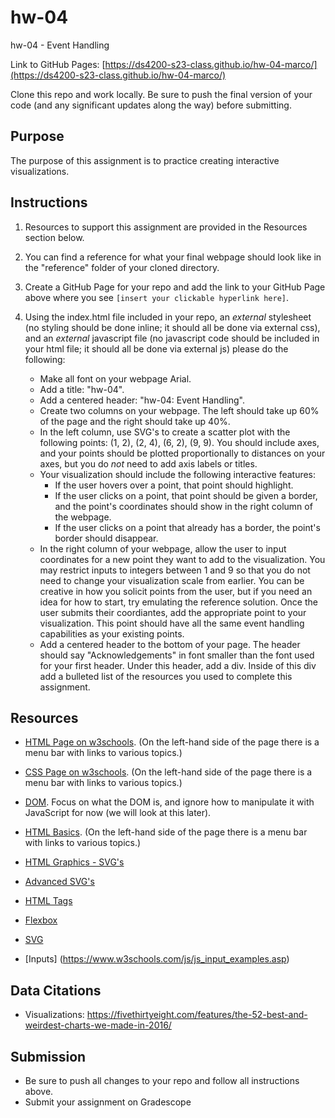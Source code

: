 # hw-04
hw-04 - Event Handling

Link to GitHub Pages: [https://ds4200-s23-class.github.io/hw-04-marco/](https://ds4200-s23-class.github.io/hw-04-marco/)

Clone this repo and work locally. Be sure to push the final version of your code (and any significant updates along the way) before submitting. 

## Purpose

The purpose of this assignment is to practice creating interactive visualizations.  

## Instructions

1. Resources to support this assignment are provided in the Resources section below.  

1. You can find a reference for what your final webpage should look like in the "reference" folder of your cloned directory. 

1. Create a GitHub Page for your repo and add the link to your GitHub Page above where you see `[insert your clickable hyperlink here]`. 

1. Using the index.html file included in your repo, an *external* stylesheet (no styling should be done inline; it should all be done via external css), and an *external* javascript file (no javascript code should be included in your html file; it should all be done via external js) please do the following: 

   - Make all font on your webpage Arial. 
   - Add a title: "hw-04".
   - Add a centered header: "hw-04: Event Handling".
   - Create two columns on your webpage. The left should take up 60% of the page and the right should take up 40%. 
   - In the left column, use SVG's to create a scatter plot with the following points: (1, 2), (2, 4), (6, 2), (9, 9). You should include axes, and your points should be plotted proportionally to distances on your axes, but you do *not* need to add axis labels or titles. 
   - Your visualization should include the following interactive features:
      - If the user hovers over a point, that point should highlight. 
      - If the user clicks on a point, that point should be given a border, and the point's coordinates should show in the right column of the webpage. 
      - If the user clicks on a point that already has a border, the point's border should disappear. 
   - In the right column of your webpage, allow the user to input coordinates for a new point they want to add to the visualization. You may restrict inputs to integers between 1 and 9 so that you do not need to change your visualization scale from earlier. You can be creative in how you solicit points from the user, but if you need an idea for how to start, try emulating the reference solution. Once the user submits their coordiantes, add the appropriate point to your visualization. This point should have all the same event handling capabilities as your existing points.                  
   - Add a centered header to the bottom of your page. The header should say "Acknowledgements" in font smaller than the font used for your first header. Under this header, add a div. Inside of this div add a bulleted list of the resources you used to complete this assignment.  

## Resources 

* [HTML Page on w3schools](https://www.w3schools.com/html/default.asp). (On the left-hand side of the page there is a menu bar with links to various topics.) 

* [CSS Page on w3schools](https://www.w3schools.com/css/default.asp). (On the left-hand side of the page there is a menu bar with links to various topics.) 

* [DOM](https://www.geeksforgeeks.org/dom-document-object-model/). Focus on what the DOM is, and ignore how to manipulate it with JavaScript for now (we will look at this later).

* [HTML Basics](https://www.geeksforgeeks.org/html-introduction/?ref=lbp). (On the left-hand side of the page there is a menu bar with links to various topics.) 

* [HTML Graphics - SVG's](https://www.geeksforgeeks.org/html-svg-basics/?ref=lbp)

* [Advanced SVG's](https://learn-the-web.algonquindesign.ca/topics/advanced-svg/)

* [HTML Tags](https://www.geeksforgeeks.org/html-tags-complete-reference/?ref=lbp)

* [Flexbox](https://css-tricks.com/snippets/css/a-guide-to-flexbox/)

* [SVG](https://www.w3schools.com/graphics/svg_intro.asp)

* [Inputs] (https://www.w3schools.com/js/js_input_examples.asp)

## Data Citations 

* Visualizations: https://fivethirtyeight.com/features/the-52-best-and-weirdest-charts-we-made-in-2016/ 

## Submission

* Be sure to push all changes to your repo and follow all instructions above. 
* Submit your assignment on Gradescope  
